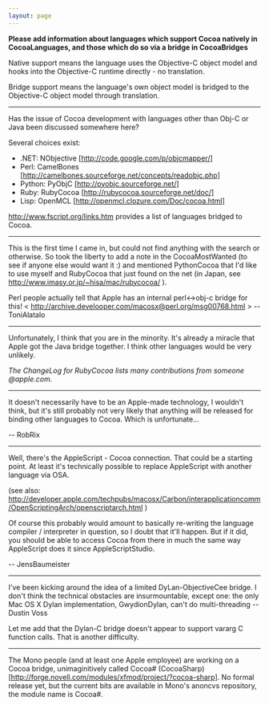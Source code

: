 ```yaml
---
layout: page
---
```


**Please add information about languages which support Cocoa natively in CocoaLanguages, and those which do so via a bridge in CocoaBridges**

Native support means the language uses the Objective-C object model and hooks into the Objective-C runtime directly - no translation.

Bridge support means the language's own object model is bridged to the Objective-C object model through translation.

----
Has the issue of Cocoa development with languages other than Obj-C or Java been discussed somewhere here? 

Several choices exist:


* .NET: NObjective [http://code.google.com/p/objcmapper/]
* Perl:  CamelBones [http://camelbones.sourceforge.net/concepts/readobjc.php]
* Python: PyObjC  [http://pyobjc.sourceforge.net/]
* Ruby: RubyCocoa [http://rubycocoa.sourceforge.net/doc/]
* Lisp:  OpenMCL [http://openmcl.clozure.com/Doc/cocoa.html]


http://www.fscript.org/links.htm provides a list of languages bridged to Cocoa.

----

This is the first time I came in, but could not find anything with the search or otherwise. So took the liberty to add a note in the CocoaMostWanted (to see if anyone else would want it :) and mentioned PythonCocoa that I'd like to use myself and RubyCocoa that just found on the net (in Japan, see http://www.imasy.or.jp/~hisa/mac/rubycocoa/ ). 

Perl people actually tell that Apple has an internal perl<->obj-c bridge for this! < http://archive.develooper.com/macosx@perl.org/msg00768.html > -- ToniAlatalo

----

Unfortunately, I think that you are in the minority.  It's already a miracle that Apple got the Java bridge together. I think other languages would be very unlikely.

*The ChangeLog for RubyCocoa lists many contributions from someone @apple.com.*

----

It doesn't necessarily have to be an Apple-made technology, I wouldn't think, but it's still probably not very likely that anything will be released for binding other languages to Cocoa. Which is unfortunate...

-- RobRix

----

Well, there's the AppleScript - Cocoa connection. That could be a starting point. At least it's technically possible to replace AppleScript with another language via OSA.

(see also: http://developer.apple.com/techpubs/macosx/Carbon/interapplicationcomm/OpenScriptingArch/openscriptarch.html ) 

Of course this probably would amount to basically re-writing the language compiler / interpreter in question, so I doubt that it'll happen. But if it did, you should be able to access Cocoa from there in much the same way AppleScript does it since AppleScriptStudio.

-- JensBaumeister

----

I've been kicking around the idea of a limited DyLan-ObjectiveCee bridge. I don't think the technical obstacles are insurmountable, except one: the only Mac OS X Dylan implementation, GwydionDylan, can't do multi-threading
-- Dustin Voss

Let me add that the Dylan-C bridge doesn't appear to support vararg C function calls. That is another difficulty.

----

The Mono people (and at least one Apple employee) are working on a Cocoa bridge, unimaginitively called Cocoa# (CocoaSharp) [http://forge.novell.com/modules/xfmod/project/?cocoa-sharp]. No formal release yet, but the current bits are available in Mono's anoncvs repository, the module name is Cocoa#.
